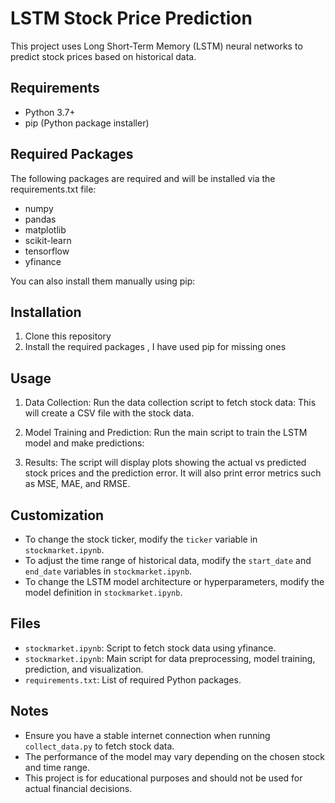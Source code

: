 # LSTM Stock Price Prediction

This project uses Long Short-Term Memory (LSTM) neural networks to predict stock prices based on historical data.

## Requirements

- Python 3.7+
- pip (Python package installer)


## Required Packages

The following packages are required and will be installed via the requirements.txt file:

- numpy
- pandas
- matplotlib
- scikit-learn
- tensorflow
- yfinance

You can also install them manually using pip:


## Installation

1. Clone this repository
2. Install the required packages , I have used pip for missing ones


## Usage

1. Data Collection:
   Run the data collection script to fetch stock data:
   This will create a CSV file with the stock data.

2. Model Training and Prediction:
Run the main script to train the LSTM model and make predictions:

3. Results:
The script will display plots showing the actual vs predicted stock prices and the prediction error. It will also print error metrics such as MSE, MAE, and RMSE.

## Customization

- To change the stock ticker, modify the `ticker` variable in `stockmarket.ipynb`.
- To adjust the time range of historical data, modify the `start_date` and `end_date` variables in `stockmarket.ipynb`.
- To change the LSTM model architecture or hyperparameters, modify the model definition in `stockmarket.ipynb`.

## Files

- `stockmarket.ipynb`: Script to fetch stock data using yfinance.
- `stockmarket.ipynb`: Main script for data preprocessing, model training, prediction, and visualization.
- `requirements.txt`: List of required Python packages.

## Notes

- Ensure you have a stable internet connection when running `collect_data.py` to fetch stock data.
- The performance of the model may vary depending on the chosen stock and time range.
- This project is for educational purposes and should not be used for actual financial decisions.

